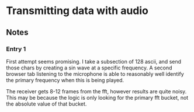# Transmitting data with audio

## Notes

### Entry 1

First attempt seems promising. I take a subsection of 128 ascii, and send those chars by creating a sin wave at a specific frequency. A second browser tab listening to the microphone is able to reasonably well identify the primary frequency when this is being played.

The receiver gets 8-12 frames from the fft, however results are quite noisy. This may be because the logic is only looking for the primary fft bucket, not the absolute value of that bucket.
